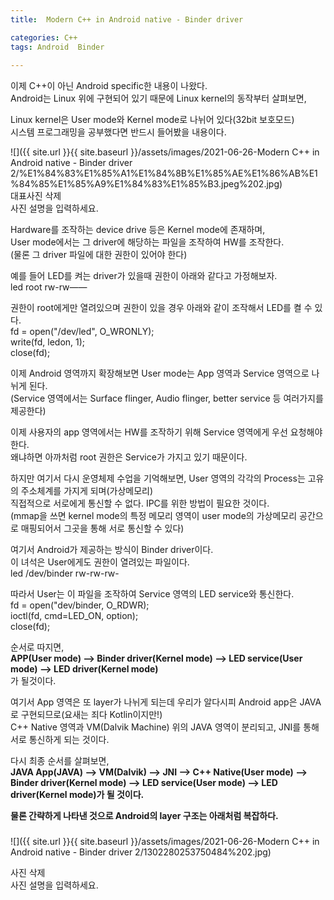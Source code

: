 ```yaml
---
title:  Modern C++ in Android native - Binder driver

categories: C++ 
tags: Android  Binder
 
---
```


  
  
   
이제 C++이 아닌 Android specific한 내용이 나왔다.  
Android는 Linux 위에 구현되어 있기 때문에 Linux kernel의 동작부터 살펴보면,  
  
Linux kernel은 User mode와 Kernel mode로 나뉘어 있다(32bit 보호모드)  
시스템 프로그래밍을 공부했다면 반드시 들어봤을 내용이다.  
  
![]({{ site.url }}{{ site.baseurl }}/assets/images/2021-06-26-Modern C++ in Android native - Binder driver 2/%E1%84%83%E1%85%A1%E1%84%8B%E1%85%AE%E1%86%AB%E1%84%85%E1%85%A9%E1%84%83%E1%85%B3.jpeg%202.jpg)  
대표사진 삭제  
사진 설명을 입력하세요.  
  
Hardware를 조작하는 device drive 등은 Kernel mode에 존재하며,  
User mode에서는 그 driver에 해당하는 파일을 조작하여 HW를 조작한다.  
(물론 그 driver 파일에 대한 권한이 있어야 한다)  
  
예를 들어 LED를 켜는 driver가 있을때 권한이 아래와 같다고 가정해보자.  
led  root  rw-rw——  
  
권한이 root에게만 열려있으며 권한이 있을 경우 아래와 같이 조작해서 LED를 켤 수 있다.  
fd = open("/dev/led", O_WRONLY);  
write(fd, ledon, 1);  
close(fd);  
  
  
이제 Android 영역까지 확장해보면 User mode는 App 영역과 Service 영역으로 나뉘게 된다.  
(Service 영역에서는 Surface flinger, Audio flinger, better service 등 여러가지를 제공한다)  
  
이제 사용자의 app 영역에서는 HW를 조작하기 위해 Service 영역에게 우선 요청해야 한다.  
왜냐하면 아까처럼 root 권한은 Service가 가지고 있기 때문이다.  
  
하지만 여기서 다시 운영체제 수업을 기억해보면, User 영역의 각각의 Process는 고유의 주소체계를 가지게 되며(가상메모리)  
직접적으로 서로에게 통신할 수 없다. IPC를 위한 방법이 필요한 것이다.  
(mmap을 쓰면 kernel mode의 특정 메모리 영역이 user mode의 가상메모리 공간으로 매핑되어서 그곳을 통해 서로 통신할 수 있다)  
  
여기서 Android가 제공하는 방식이 Binder driver이다.  
이 녀석은 User에게도 권한이 열려있는 파일이다.  
led  /dev/binder  rw-rw-rw-  
  
따라서 User는 이 파일을 조작하여 Service 영역의 LED service와 통신한다.  
fd = open("dev/binder, O_RDWR);  
ioctl(fd, cmd=LED_ON, option);  
close(fd);  
  
순서로 따지면,  
**APP(User mode) ——> Binder driver(Kernel mode) ——> LED service(User mode) ——> LED driver(Kernel mode)**  
가 될것이다.  
  
  
여기서 App 영역은 또 layer가 나뉘게 되는데 우리가 알다시피 Android app은 JAVA로 구현되므로(요새는 죄다 Kotlin이지만!)  
C++ Native 영역과 VM(Dalvik Machine) 위의 JAVA 영역이 분리되고, JNI를 통해 서로 통신하게 되는 것이다.  
  
다시 최종 순서를 살펴보면,  
**JAVA App(JAVA) ——> VM(Dalvik) ——> JNI ——> C++ Native(User mode) ——> Binder driver(Kernel mode) ——> LED service(User mode) ——> LED driver(Kernel mode)가 될 것이다.**  
  
  
**물론 간략하게 나타낸 것으로 Android의 layer 구조는 아래처럼 복잡하다.**  
###    
  
![]({{ site.url }}{{ site.baseurl }}/assets/images/2021-06-26-Modern C++ in Android native - Binder driver 2/1302280253750484%202.jpg)  
  
사진 삭제  
사진 설명을 입력하세요.  
  
   
